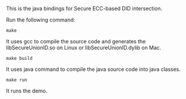 This is the java bindings for Secure ECC-based DID intersection.

Run the following command:
```
make
```
It uses gcc to compile the source code and generates the libSecureUnionID.so on Linux
or libSecureUnionID.dylib on Mac.
```
make build
```
It uses java command to compile the java source code into java classes.
```
make run
```
It runs the demo.
